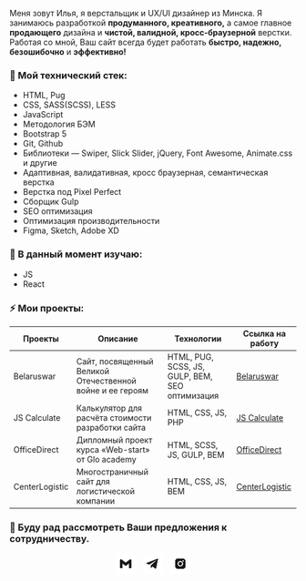 Меня зовут Илья, я верстальщик и UX/UI дизайнер из Минска. Я занимаюсь разработкой **продуманного, креативного,** а самое главное **продающего** дизайна и **чистой, валидной, кросс-браузерной** верстки. Работая со мной, Ваш сайт всегда будет работать **быстро, надежно, безошибочно** и **эффективно!**

### 🔭 Мой технический стек:
- HTML, Pug
- CSS, SASS(SCSS), LESS
- JavaScript
- Методология БЭМ
- Bootstrap 5
- Git, Github
- Библиотеки — Swiper, Slick Slider, jQuery, Font Awesome, Animate.css и другие
- Адаптивная, валидативная, кросс браузерная, семантическая верстка
- Верстка под Pixel Perfect
- Сборщик Gulp
- SEO оптимизация
- Оптимизация производительности
- Figma, Sketch, Adobe XD

### 🌱 В данный момент изучаю:
- JS
- React

### ⚡ Мои проекты:


| Проекты       | Описание          | Технологии  | Ссылка на работу |
| ------------- | ----------------- | ----------- | ---------------- |
| Belaruswar | Сайт, посвященный Великой Отечественной войне и ее героям | HTML, PUG, SCSS, JS, GULP, BEM, SEO оптимизация | [Belaruswar](https://belaruswar.by) |
| JS Calculate | Калькулятор для расчёта стоимости разработки сайта | HTML, CSS, JS, PHP | [JS Calculate](https://ilya-korzun.github.io/js-calculate) |
| OfficeDirect | Дипломный проект курса «Web-start» от Glo academy | HTML, SCSS, JS, GULP, BEM | [OfficeDirect](https://ilya-korzun.github.io/officedirect/src) |
| CenterLogistic | Многостраничный сайт для логистической компании | HTML, CSS, JS, BEM | [CenterLogistic](https://ilya-korzun.github.io/centerlogistic) |


### 💌 Буду рад рассмотреть Ваши предложения к сотрудничеству.

<p align="center">
      <a href="mailto:korsynilya77@gmail.com"><img height="36" src="./email.svg"></a>&nbsp;&nbsp;
      <a href="https://t.me/ilya_korzun"><img height="36" width="36" src="./telegram.svg"></a>&nbsp;&nbsp;
      <a href="https://www.instagram.com/korzun_ilya"><img height="36" width="36" src="./instagram.svg"></a>
</p>
